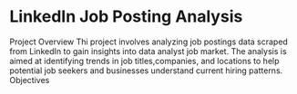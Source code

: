 # LinkedIn Job Posting Analysis
Project Overview 
Thi project involves analyzing job postings data scraped from LinkedIn to gain insights into data analyst job market.
The analysis is aimed at identifying trends in job titles,companies, and locations to help potential job seekers and businesses understand current hiring patterns.
Objectives
